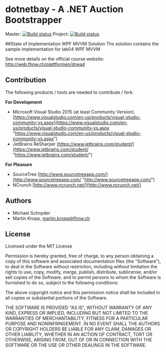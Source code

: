 # dotnetbay - A .NET Auction Bootstrapper 
Master: [![Build status](https://ci.appveyor.com/api/projects/status/icb7nq9u7spaapfx/branch/master?svg=true)](https://ci.appveyor.com/project/krma/dotnetbay-hs16/branch/master)
Project: [![Build status](https://ci.appveyor.com/api/projects/status/icb7nq9u7spaapfx?svg=true)](https://ci.appveyor.com/project/krma/dotnetbay-hs16)

##State of Implementation
WPF MVVM  Solution
Ths solution contains the sample implementation for lab04 WPF MVVM


See more details on the official course website: http://web.fhnw.ch/plattformen/dnead

## Contribution
The following products / tools are needed to contribute / fork.

**For Development**
* Microsoft Visual Studio 2015 (at least Community Version). [https://www.visualstudio.com/en-us/products/visual-studio-community-vs.aspx](https://www.visualstudio.com/en-us/products/visual-studio-community-vs.aspx "https://www.visualstudio.com/en-us/products/visual-studio-community-vs.aspx")
* JetBrains ReSharper [https://www.jetbrains.com/student/](https://www.jetbrains.com/student/ "https://www.jetbrains.com/student/")

**For Pleasure**
* SourceTree [http://www.sourcetreeapp.com/](http://www.sourcetreeapp.com/ "http://www.sourcetreeapp.com/")
* NCrunch [http://www.ncrunch.net/](http://www.ncrunch.net/)

## Authors
* Michael Schnyder
* Martin Kropp, martin.kropp@fhnw.ch

## License
Licensed under the MIT License

Permission is hereby granted, free of charge, to any person obtaining a copy of this software and associated documentation files (the "Software"), to deal in the Software without restriction, including without limitation the rights to use, copy, modify, merge, publish, distribute, sublicense, and/or sell copies of the Software, and to permit persons to whom the Software is furnished to do so, subject to the following conditions:

The above copyright notice and this permission notice shall be included in all copies or substantial portions of the Software.

THE SOFTWARE IS PROVIDED "AS IS", WITHOUT WARRANTY OF ANY KIND, EXPRESS OR IMPLIED, INCLUDING BUT NOT LIMITED TO THE WARRANTIES OF MERCHANTABILITY, FITNESS FOR A PARTICULAR PURPOSE AND NONINFRINGEMENT. IN NO EVENT SHALL THE AUTHORS OR COPYRIGHT HOLDERS BE LIABLE FOR ANY CLAIM, DAMAGES OR OTHER LIABILITY, WHETHER IN AN ACTION OF CONTRACT, TORT OR OTHERWISE, ARISING FROM, OUT OF OR IN CONNECTION WITH THE SOFTWARE OR THE USE OR OTHER DEALINGS IN THE SOFTWARE.
